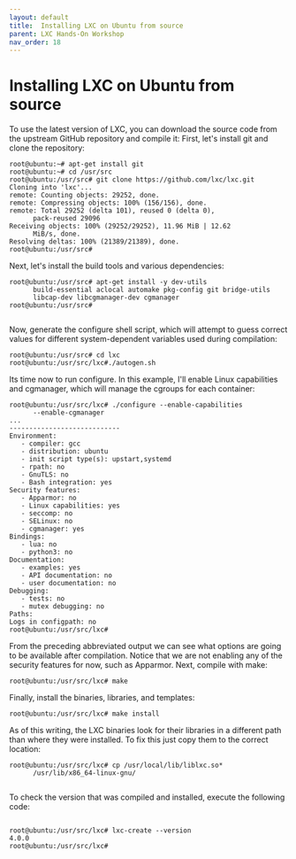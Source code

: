 ```yaml
---
layout: default
title:  Installing LXC on Ubuntu from source
parent: LXC Hands-On Workshop
nav_order: 18
---
```




# Installing LXC on Ubuntu from source

To use the latest version of LXC, you can download the source code from the upstream GitHub repository and compile it:
First, let's install git and clone the repository:
```
root@ubuntu:~# apt-get install git
root@ubuntu:~# cd /usr/src
root@ubuntu:/usr/src# git clone https://github.com/lxc/lxc.git
Cloning into 'lxc'...
remote: Counting objects: 29252, done.
remote: Compressing objects: 100% (156/156), done.
remote: Total 29252 (delta 101), reused 0 (delta 0), 
      pack-reused 29096
Receiving objects: 100% (29252/29252), 11.96 MiB | 12.62 
      MiB/s, done.
Resolving deltas: 100% (21389/21389), done.
root@ubuntu:/usr/src#

```
Next, let's install the build tools and various dependencies:

```
root@ubuntu:/usr/src# apt-get install -y dev-utils 
      build-essential aclocal automake pkg-config git bridge-utils 
      libcap-dev libcgmanager-dev cgmanager
root@ubuntu:/usr/src#


```
Now, generate the configure shell script, which will attempt to guess correct values for different system-dependent variables used during compilation:

```
root@ubuntu:/usr/src# cd lxc
root@ubuntu:/usr/src/lxc#./autogen.sh

```
Its time now to run configure. In this example, I'll enable Linux capabilities and cgmanager, which will manage the cgroups for each container:

```
root@ubuntu:/usr/src/lxc# ./configure --enable-capabilities 
      --enable-cgmanager
...
----------------------------
Environment:
   - compiler: gcc
   - distribution: ubuntu
   - init script type(s): upstart,systemd
   - rpath: no
   - GnuTLS: no
   - Bash integration: yes
Security features:
   - Apparmor: no
   - Linux capabilities: yes
   - seccomp: no
   - SELinux: no
   - cgmanager: yes
Bindings:
   - lua: no
   - python3: no
Documentation:
   - examples: yes
   - API documentation: no
   - user documentation: no
Debugging:
   - tests: no
   - mutex debugging: no
Paths:
Logs in configpath: no
root@ubuntu:/usr/src/lxc#

```
From the preceding abbreviated output we can see what options are going to be available after compilation. 
Notice that we are not enabling any of the security features for now, such as Apparmor.
Next, compile with make:
```
root@ubuntu:/usr/src/lxc# make

```
Finally, install the binaries, libraries, and templates:

```
root@ubuntu:/usr/src/lxc# make install

```
As of this writing, the LXC binaries look for their libraries in a different path than where they were installed. To fix this just copy them to the correct location:

```
root@ubuntu:/usr/src/lxc# cp /usr/local/lib/liblxc.so* 
      /usr/lib/x86_64-linux-gnu/


```
To check the version that was compiled and installed, execute the following code:

```

root@ubuntu:/usr/src/lxc# lxc-create --version
4.0.0
root@ubuntu:/usr/src/lxc#  

```

